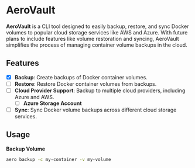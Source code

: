 # AeroVault

**AeroVault** is a CLI tool designed to easily backup, restore, and sync Docker volumes to popular cloud storage services like AWS and Azure. With future plans to include features like volume restoration and syncing, AeroVault simplifies the process of managing container volume backups in the cloud.

## Features

- [x] **Backup**: Create backups of Docker container volumes.
- [ ] **Restore**: Restore Docker container volumes from backups.
- [ ] **Cloud Provider Support**: Backup to multiple cloud providers, including Azure and AWS.
  - [ ] **Azure Storage Account**
- [ ] **Sync**: Sync Docker volume backups across different cloud storage services.

## Usage

**Backup Volume**

```bash
aero backup -c my-container -v my-volume
```
